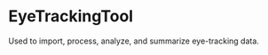 EyeTrackingTool
===============

Used to import, process, analyze, and summarize eye-tracking data.
